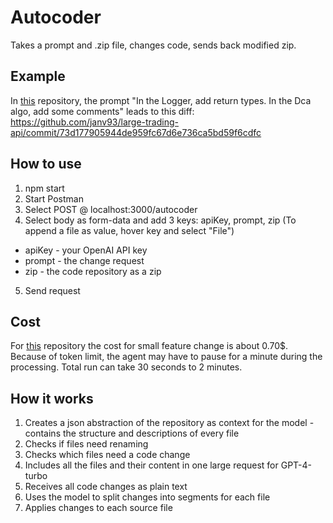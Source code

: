 # Autocoder

Takes a prompt and .zip file, changes code, sends back modified zip.

## Example

In [this](https://github.com/janv93/large-trading-api) repository, the prompt "In the Logger, add return types. In the Dca algo, add some comments" leads to this diff:\
https://github.com/janv93/large-trading-api/commit/73d177905944de959fc67d6e736ca5bd59f6cdfc

## How to use

1. npm start
2. Start Postman
3. Select POST @ localhost:3000/autocoder
4. Select body as form-data and add 3 keys: apiKey, prompt, zip (To append a file as value, hover key and select "File")
- apiKey - your OpenAI API key
- prompt - the change request
- zip - the code repository as a zip
5. Send request

## Cost

For [this](https://github.com/janv93/large-trading-api) repository the cost for small feature change is about 0.70$.\
Because of token limit, the agent may have to pause for a minute during the processing. Total run can take 30 seconds to 2 minutes.

## How it works

1. Creates a json abstraction of the repository as context for the model - contains the structure and descriptions of every file
2. Checks if files need renaming
3. Checks which files need a code change
4. Includes all the files and their content in one large request for GPT-4-turbo
5. Receives all code changes as plain text
6. Uses the model to split changes into segments for each file
7. Applies changes to each source file
